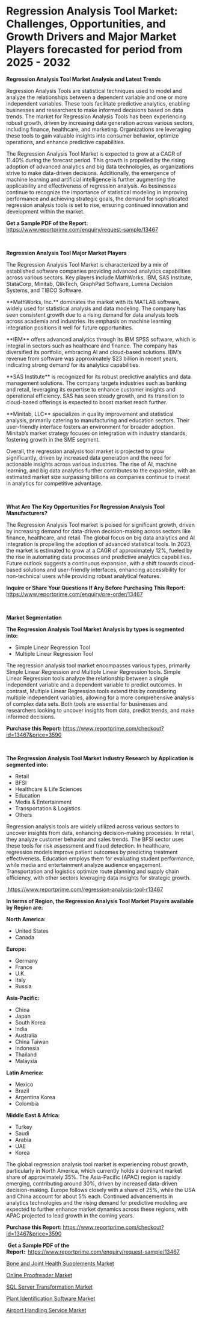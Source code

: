 <p><h1>Regression Analysis Tool Market: Challenges, Opportunities, and Growth Drivers and Major Market Players forecasted for period from 2025 - 2032</h1></p><p><strong>Regression Analysis Tool Market Analysis and Latest Trends</strong></p>
<p><p>Regression Analysis Tools are statistical techniques used to model and analyze the relationships between a dependent variable and one or more independent variables. These tools facilitate predictive analytics, enabling businesses and researchers to make informed decisions based on data trends. The market for Regression Analysis Tools has been experiencing robust growth, driven by increasing data generation across various sectors, including finance, healthcare, and marketing. Organizations are leveraging these tools to gain valuable insights into consumer behavior, optimize operations, and enhance predictive capabilities.</p><p>The Regression Analysis Tool Market is expected to grow at a CAGR of 11.40% during the forecast period. This growth is propelled by the rising adoption of advanced analytics and big data technologies, as organizations strive to make data-driven decisions. Additionally, the emergence of machine learning and artificial intelligence is further augmenting the applicability and effectiveness of regression analysis. As businesses continue to recognize the importance of statistical modeling in improving performance and achieving strategic goals, the demand for sophisticated regression analysis tools is set to rise, ensuring continued innovation and development within the market.</p></p>
<p><strong>Get a Sample PDF of the Report:&nbsp;</strong> <a href="https://www.reportprime.com/enquiry/request-sample/13467?utm_campaign=63&utm_medium=2&utm_source=Github&utm_content=ia&utm_term=20032025&utm_id=regression-analysis-tool">https://www.reportprime.com/enquiry/request-sample/13467</a></p>
<p>&nbsp;</p>
<p><strong>Regression Analysis Tool Major Market Players</strong></p>
<p><p>The Regression Analysis Tool Market is characterized by a mix of established software companies providing advanced analytics capabilities across various sectors. Key players include MathWorks, IBM, SAS Institute, StataCorp, Minitab, QlikTech, GraphPad Software, Lumina Decision Systems, and TIBCO Software.</p><p>**MathWorks, Inc.** dominates the market with its MATLAB software, widely used for statistical analysis and data modeling. The company has seen consistent growth due to a rising demand for data analysis tools across academia and industries. Its emphasis on machine learning integration positions it well for future opportunities.</p><p>**IBM** offers advanced analytics through its IBM SPSS software, which is integral in sectors such as healthcare and finance. The company has diversified its portfolio, embracing AI and cloud-based solutions. IBM’s revenue from software was approximately $23 billion in recent years, indicating strong demand for its analytics capabilities.</p><p>**SAS Institute** is recognized for its robust predictive analytics and data management solutions. The company targets industries such as banking and retail, leveraging its expertise to enhance customer insights and operational efficiency. SAS has seen steady growth, and its transition to cloud-based offerings is expected to boost market reach further.</p><p>**Minitab, LLC** specializes in quality improvement and statistical analysis, primarily catering to manufacturing and education sectors. Their user-friendly interface fosters an environment for broader adoption. Minitab’s market strategy focuses on integration with industry standards, fostering growth in the SME segment.</p><p>Overall, the regression analysis tool market is projected to grow significantly, driven by increased data generation and the need for actionable insights across various industries. The rise of AI, machine learning, and big data analytics further contributes to the expansion, with an estimated market size surpassing billions as companies continue to invest in analytics for competitive advantage.</p></p>
<p>&nbsp;</p>
<p><strong>What Are The Key Opportunities For Regression Analysis Tool Manufacturers?</strong></p>
<p><p>The Regression Analysis Tool market is poised for significant growth, driven by increasing demand for data-driven decision-making across sectors like finance, healthcare, and retail. The global focus on big data analytics and AI integration is propelling the adoption of advanced statistical tools. In 2023, the market is estimated to grow at a CAGR of approximately 12%, fueled by the rise in automating data processes and predictive analytics capabilities. Future outlook suggests a continuous expansion, with a shift towards cloud-based solutions and user-friendly interfaces, enhancing accessibility for non-technical users while providing robust analytical features.</p></p>
<p><strong>Inquire or Share Your Questions If Any Before Purchasing This Report:</strong> <a href="https://www.reportprime.com/enquiry/pre-order/13467?utm_campaign=63&utm_medium=2&utm_source=Github&utm_content=ia&utm_term=20032025&utm_id=regression-analysis-tool">https://www.reportprime.com/enquiry/pre-order/13467</a></p>
<p>&nbsp;</p>
<p><strong>Market Segmentation</strong></p>
<p><strong>The Regression Analysis Tool Market Analysis by types is segmented into:</strong></p>
<p><ul><li>Simple Linear Regression Tool</li><li>Multiple Linear Regression Tool</li></ul></p>
<p><p>The regression analysis tool market encompasses various types, primarily Simple Linear Regression and Multiple Linear Regression tools. Simple Linear Regression tools analyze the relationship between a single independent variable and a dependent variable to predict outcomes. In contrast, Multiple Linear Regression tools extend this by considering multiple independent variables, allowing for a more comprehensive analysis of complex data sets. Both tools are essential for businesses and researchers looking to uncover insights from data, predict trends, and make informed decisions.</p></p>
<p><strong>Purchase this Report:&nbsp;</strong><a href="https://www.reportprime.com/checkout?id=13467&price=3590&utm_campaign=63&utm_medium=2&utm_source=Github&utm_content=ia&utm_term=20032025&utm_id=regression-analysis-tool">https://www.reportprime.com/checkout?id=13467&price=3590</a></p>
<p>&nbsp;</p>
<p><strong>The Regression Analysis Tool Market Industry Research by Application is segmented into:</strong></p>
<p><ul><li>Retail</li><li>BFSI</li><li>Healthcare & Life Sciences</li><li>Education</li><li>Media & Entertainment</li><li>Transportation & Logistics</li><li>Others</li></ul></p>
<p><p>Regression analysis tools are widely utilized across various sectors to uncover insights from data, enhancing decision-making processes. In retail, they analyze customer behavior and sales trends. The BFSI sector uses these tools for risk assessment and fraud detection. In healthcare, regression models improve patient outcomes by predicting treatment effectiveness. Education employs them for evaluating student performance, while media and entertainment analyze audience engagement. Transportation and logistics optimize route planning and supply chain efficiency, with other sectors leveraging data insights for strategic growth.</p></p>
<p><a href="https://www.reportprime.com/regression-analysis-tool-r13467?utm_campaign=63&utm_medium=2&utm_source=Github&utm_content=ia&utm_term=20032025&utm_id=regression-analysis-tool">&nbsp;https://www.reportprime.com/regression-analysis-tool-r13467</a></p>
<p><strong>In terms of Region, the Regression Analysis Tool Market Players available by Region are:</strong></p>
<p>
    <p> <strong> North America: </strong>
        <ul>
            <li>United States</li>
            <li>Canada</li>
        </ul>
        </p> 
    <p> <strong> Europe: </strong>
        <ul>
            <li>Germany</li>
            <li>France</li>
            <li>U.K.</li>
            <li>Italy</li>
            <li>Russia</li>
        </ul>
        </p> 
    <p> <strong> Asia-Pacific: </strong>
        <ul>
            <li>China</li>
            <li>Japan</li>
            <li>South Korea</li>
            <li>India</li>
            <li>Australia</li>
            <li>China Taiwan</li>
            <li>Indonesia</li>
            <li>Thailand</li>
            <li>Malaysia</li>
        </ul>
        </p> 
    <p> <strong> Latin America: </strong>
        <ul>
            <li>Mexico</li>
            <li>Brazil</li>
            <li>Argentina Korea</li>
            <li>Colombia</li>
        </ul>
        </p> 
    <p> <strong> Middle East & Africa: </strong>
        <ul>
            <li>Turkey</li>
            <li>Saudi</li>
            <li>Arabia</li>
            <li>UAE</li>
            <li>Korea</li>
        </ul>
    </p>
    </p>
<p><p>The global regression analysis tool market is experiencing robust growth, particularly in North America, which currently holds a dominant market share of approximately 35%. The Asia-Pacific (APAC) region is rapidly emerging, contributing around 30%, driven by increased data-driven decision-making. Europe follows closely with a share of 25%, while the USA and China account for about 5% each. Continued advancements in analytics technologies and the rising demand for predictive modeling are expected to further enhance market dynamics across these regions, with APAC projected to lead growth in the coming years.</p></p>
<p><strong>Purchase this Report: </strong><a href="https://www.reportprime.com/checkout?id=13467&price=3590&utm_campaign=63&utm_medium=2&utm_source=Github&utm_content=ia&utm_term=20032025&utm_id=regression-analysis-tool">https://www.reportprime.com/checkout?id=13467&price=3590</a></p>
<p>&nbsp;<strong>Get a Sample PDF of the Report:&nbsp;&nbsp;</strong><a href="https://www.reportprime.com/enquiry/request-sample/13467?utm_campaign=63&utm_medium=2&utm_source=Github&utm_content=ia&utm_term=20032025&utm_id=regression-analysis-tool">https://www.reportprime.com/enquiry/request-sample/13467</a></p>
<p><strong></strong></p>
<p><p><a href="https://github.com/rubiogruis0p/Market-Research-Report-List-1/blob/main/bone-and-joint-health-supplements-market.md?utm_campaign=63&utm_medium=2&utm_source=Github&utm_content=ia&utm_term=20032025&utm_id=regression-analysis-tool">Bone and Joint Health Supplements Market</a></p><p><a href="https://github.com/jemmysolin5k/Market-Research-Report-List-1/blob/main/online-proofreader-market.md?utm_campaign=63&utm_medium=2&utm_source=Github&utm_content=ia&utm_term=20032025&utm_id=regression-analysis-tool">Online Proofreader Market</a></p><p><a href="https://github.com/sokurgleyde/Market-Research-Report-List-1/blob/main/sql-server-transformation-market.md?utm_campaign=63&utm_medium=2&utm_source=Github&utm_content=ia&utm_term=20032025&utm_id=regression-analysis-tool">SQL Server Transformation Market</a></p><p><a href="https://github.com/steegwajma22/Market-Research-Report-List-1/blob/main/plant-identification-software-market.md?utm_campaign=63&utm_medium=2&utm_source=Github&utm_content=ia&utm_term=20032025&utm_id=regression-analysis-tool">Plant Identification Software Market</a></p><p><a href="https://github.com/kaniselway4c/Market-Research-Report-List-1/blob/main/airport-handling-service-market.md?utm_campaign=63&utm_medium=2&utm_source=Github&utm_content=ia&utm_term=20032025&utm_id=regression-analysis-tool">Airport Handling Service Market</a></p></p>